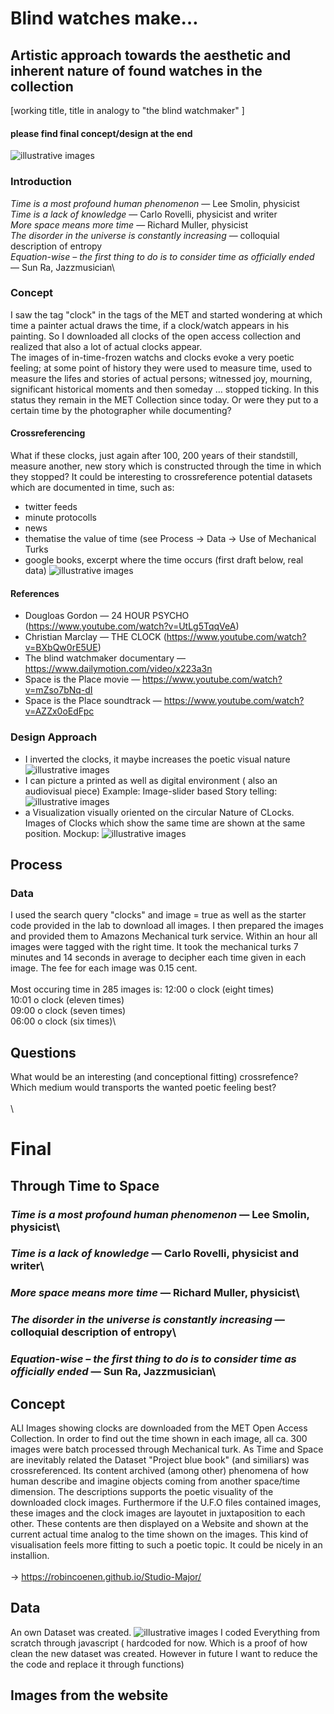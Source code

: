 # Blind watches make…		
 ## Artistic approach towards the aesthetic and inherent nature of found watches in the collection	
 [working title, title in analogy to "the blind watchmaker" ]
 
#### **please find final concept/design at the end**

  ![illustrative images](./01_illustrative_image_a.png)		



### Introduction		
*Time is a most profound human phenomenon* — Lee Smolin, physicist\
*Time is a lack of knowledge* — Carlo Rovelli, physicist and writer\
*More space means more time* — Richard Muller, physicist\
*The disorder in the universe is constantly increasing* — colloquial description of entropy\
*Equation-wise – the first thing to do is to consider time as officially ended* — Sun Ra, Jazzmusician\

### Concept		
 I saw the tag "clock" in the tags of the MET and started wondering at which time a painter actual draws the time, if a clock/watch appears in his 
 painting. So I downloaded all clocks of the open access collection and realized that  also a lot of actual clocks appear.\
 The images of in-time-frozen watchs and clocks evoke a very poetic feeling; at some point of history they were used to measure time, 
 used to measure the lifes and stories of actual persons; witnessed joy, mourning, significant historical moments and then someday … stopped ticking.
 In this status they remain in the MET Collection since today. Or were they put to a certain time by the photographer while documenting? 

#### Crossreferencing
What if these clocks, just again after 100, 200 years of their standstill, measure another, new story which is constructed through the time in which they stopped? 
It could be interesting to crossreference potential datasets which are documented in time, such as:

* twitter feeds
* minute protocolls
* news
* thematise the value of time (see Process -> Data -> Use of Mechanical Turks
* google books, excerpt where the time occurs (first draft below, real data)
  ![illustrative images](./02_story.png)		


#### References
* Dougloas Gordon — 24 HOUR PSYCHO (https://www.youtube.com/watch?v=UtLg5TqqVeA)
* Christian Marclay — THE CLOCK (https://www.youtube.com/watch?v=BXbQw0rE5UE)
* The blind watchmaker documentary — https://www.dailymotion.com/video/x223a3n
* Space is the Place movie — https://www.youtube.com/watch?v=mZso7bNq-dI
* Space is the Place soundtrack — https://www.youtube.com/watch?v=AZZx0oEdFpc

### Design Approach		
* I inverted the clocks, it maybe increases the poetic visual nature
![illustrative images](./03_inverted.png)
* I can picture a printed as well as digital environment ( also an audiovisual piece)
Example: Image-slider based Story telling:
![illustrative images](./04_slider.png)
* a Visualization visually oriented on the circular Nature of CLocks. Images of Clocks which show the same time are shown at the same position.
Mockup: 
![illustrative images](./05_circular-viz.png)

## Process		

### Data		
I used the search query "clocks" and image = true as well as the starter code provided in the lab to download all images.
I then prepared the images and provided them to Amazons Mechanical turk service. Within an hour all images were tagged with the right time.
It took the mechanical turks 7 minutes and 14 seconds in average to decipher each time given in each image. The fee for each image was 0.15 cent.\
\
Most occuring time in 285 images is:
12:00 o clock (eight times)\
10:01 o clock (eleven times)\
09:00 o clock (seven times)\
06:00 o clock (six times)\

## Questions		
What would be an interesting (and conceptional fitting) crossrefence?
Which medium would transports the wanted poetic feeling best?
\
\
\

# Final		

## Through Time to Space

### *Time is a most profound human phenomenon* — Lee Smolin, physicist\
### *Time is a lack of knowledge* — Carlo Rovelli, physicist and writer\
### *More space means more time* — Richard Muller, physicist\
### *The disorder in the universe is constantly increasing* — colloquial description of entropy\
### *Equation-wise – the first thing to do is to consider time as officially ended* — Sun Ra, Jazzmusician\


## Concept
ALl Images showing clocks are downloaded from the MET Open Access Collection. 
In order to find out the time shown in each image, all ca. 300 images were batch processed through Mechanical turk.
As Time and Space are inevitably related the Dataset "Project blue book" (and similiars) was crossreferenced. 
Its content archived (among other) phenomena of how human describe and imagine objects coming from another space/time dimension.
The descriptions supports the poetic visuality of the downloaded clock images. 
Furthermore if the U.F.O files contained images, these images and the clock images are layoutet in juxtaposition to each other.
These contents are then displayed on a Website and shown at the current actual time analog to the time shown on the images.
This kind of visualisation feels more fitting to such a poetic topic. It could be nicely in an installion.\
\
-> https://robincoenen.github.io/Studio-Major/

## Data
An own Dataset was created.
![illustrative images](./06_dataset.png)
I coded Everything from scratch through javascript ( hardcoded for now. Which is a proof of how clean the new dataset was created. 
However in future I want to reduce the the code and replace it through functions)


## Images from the website

